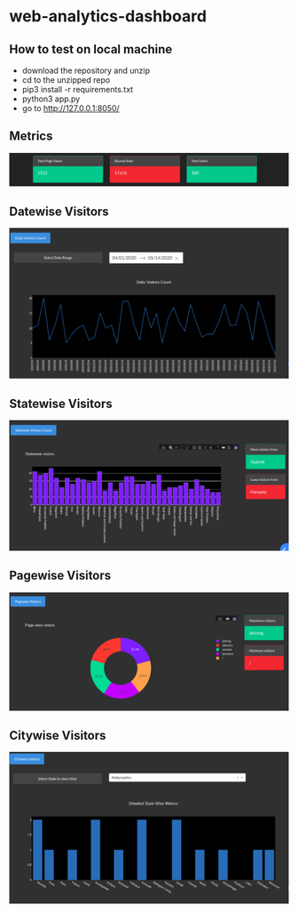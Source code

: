 # web-analytics-dashboard

## How to test on local machine


* download the repository and unzip
* cd to the unzipped repo
* pip3 install -r requirements.txt
* python3 app.py
* go to http://127.0.0.1:8050/




## Metrics
![](images/head_metric.png)

## Datewise Visitors
![](images/daily_visitor_count.png)


## Statewise Visitors
![](images/statewise.png)


## Pagewise Visitors
![](images/pagewise.png)


## Citywise Visitors
![](images/citywise.png)





